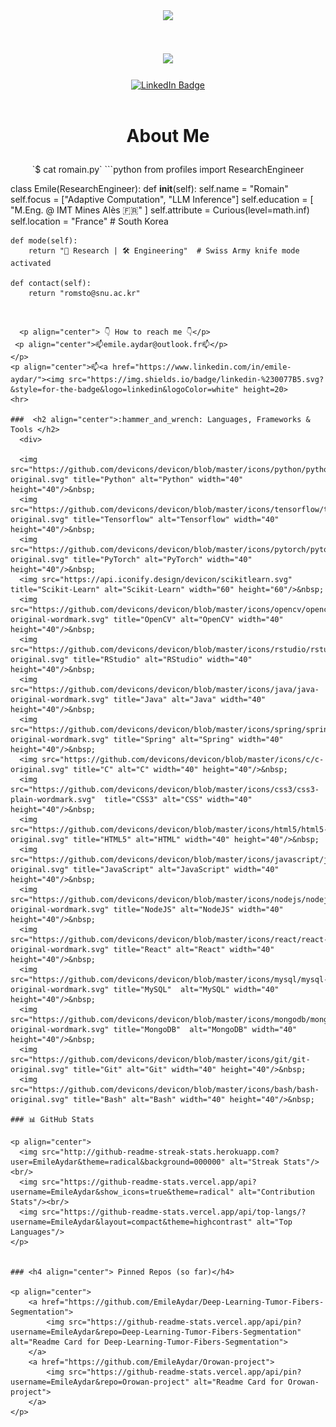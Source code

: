 
<div id="header" align="center">
  <img src="https://media.giphy.com/media/M9gbBd9nbDrOTu1Mqx/giphy.gif" width="100"/>
</div>

<h1 align="center">
  <a href="https://git.io/typing-svg">
    <img src="https://readme-typing-svg.herokuapp.com/?lines=This+is+Emile+Aydar;Nice+to+meet+you+%F0%9F%91%8B&center=true&size=30">
  </a>
</h1>

<div id="badges" align="center">
  <a href="https://www.linkedin.com/in/emile-aydar/">
    <img src="https://img.shields.io/badge/LinkedIn-blue?style=for-the-badge&logo=linkedin&logoColor=white" alt="LinkedIn Badge"/>
  </a>
</div>

<img src="https://komarev.com/ghpvc/?username=EmileAydar&style=flat-square&color=blue" alt=""/>

<h1>
  <p align="center">About Me </p>
</h1>
<p align="center">
`$ cat romain.py`
```python
from profiles import ResearchEngineer


class Emile(ResearchEngineer):
    def __init__(self):
        self.name = "Romain"
        self.focus = ["Adaptive Computation", "LLM Inference"]
        self.education = [
            "M.Eng. @ IMT Mines Alès 🇫🇷"
        ]
        self.attribute = Curious(level=math.inf)
        self.location = "France"  # South Korea
 
    def mode(self):
        return "🔬 Research | 🛠️ Engineering"  # Swiss Army knife mode activated

    def contact(self):
        return "romsto@snu.ac.kr"

```


  <p align="center"> 👇 How to reach me 👇</p>
 <p align="center">📫emile.aydar@outlook.fr📫</p>
</p>
<p align="center">📫<a href="https://www.linkedin.com/in/emile-aydar/"><img src="https://img.shields.io/badge/linkedin-%230077B5.svg?&style=for-the-badge&logo=linkedin&logoColor=white" height=20>
<hr> 

###  <h2 align="center">:hammer_and_wrench: Languages, Frameworks & Tools </h2>
  <div>
  
  <img src="https://github.com/devicons/devicon/blob/master/icons/python/python-original.svg" title="Python" alt="Python" width="40" height="40"/>&nbsp;
  <img src="https://github.com/devicons/devicon/blob/master/icons/tensorflow/tensorflow-original.svg" title="Tensorflow" alt="Tensorflow" width="40" height="40"/>&nbsp;
  <img src="https://github.com/devicons/devicon/blob/master/icons/pytorch/pytorch-original.svg" title="PyTorch" alt="PyTorch" width="40" height="40"/>&nbsp;
  <img src="https://api.iconify.design/devicon/scikitlearn.svg" title="Scikit-Learn" alt="Scikit-Learn" width="60" height="60"/>&nbsp;
  <img src="https://github.com/devicons/devicon/blob/master/icons/opencv/opencv-original-wordmark.svg" title="OpenCV" alt="OpenCV" width="40" height="40"/>&nbsp;
  <img src="https://github.com/devicons/devicon/blob/master/icons/rstudio/rstudio-original.svg" title="RStudio" alt="RStudio" width="40" height="40"/>&nbsp;
  <img src="https://github.com/devicons/devicon/blob/master/icons/java/java-original-wordmark.svg" title="Java" alt="Java" width="40" height="40"/>&nbsp;
  <img src="https://github.com/devicons/devicon/blob/master/icons/spring/spring-original-wordmark.svg" title="Spring" alt="Spring" width="40" height="40"/>&nbsp;
  <img src="https://github.com/devicons/devicon/blob/master/icons/c/c-original.svg" title="C" alt="C" width="40" height="40"/>&nbsp;
  <img src="https://github.com/devicons/devicon/blob/master/icons/css3/css3-plain-wordmark.svg"  title="CSS3" alt="CSS" width="40" height="40"/>&nbsp;
  <img src="https://github.com/devicons/devicon/blob/master/icons/html5/html5-original.svg" title="HTML5" alt="HTML" width="40" height="40"/>&nbsp;
  <img src="https://github.com/devicons/devicon/blob/master/icons/javascript/javascript-original.svg" title="JavaScript" alt="JavaScript" width="40" height="40"/>&nbsp;
  <img src="https://github.com/devicons/devicon/blob/master/icons/nodejs/nodejs-original-wordmark.svg" title="NodeJS" alt="NodeJS" width="40" height="40"/>&nbsp;
  <img src="https://github.com/devicons/devicon/blob/master/icons/react/react-original-wordmark.svg" title="React" alt="React" width="40" height="40"/>&nbsp;
  <img src="https://github.com/devicons/devicon/blob/master/icons/mysql/mysql-original-wordmark.svg" title="MySQL"  alt="MySQL" width="40" height="40"/>&nbsp;
  <img src="https://github.com/devicons/devicon/blob/master/icons/mongodb/mongodb-original-wordmark.svg" title="MongoDB"  alt="MongoDB" width="40" height="40"/>&nbsp;
  <img src="https://github.com/devicons/devicon/blob/master/icons/git/git-original.svg" title="Git" alt="Git" width="40" height="40"/>&nbsp;
  <img src="https://github.com/devicons/devicon/blob/master/icons/bash/bash-original.svg" title="Bash" alt="Bash" width="40" height="40"/>&nbsp;

### 📊 GitHub Stats

<p align="center">
  <img src="http://github-readme-streak-stats.herokuapp.com?user=EmileAydar&theme=radical&background=000000" alt="Streak Stats"/><br/>
  <img src="https://github-readme-stats.vercel.app/api?username=EmileAydar&show_icons=true&theme=radical" alt="Contribution Stats"/><br/>
  <img src="https://github-readme-stats.vercel.app/api/top-langs/?username=EmileAydar&layout=compact&theme=highcontrast" alt="Top Languages"/>
</p>


### <h4 align="center"> Pinned Repos (so far)</h4>

<p align="center">
    <a href="https://github.com/EmileAydar/Deep-Learning-Tumor-Fibers-Segmentation">
        <img src="https://github-readme-stats.vercel.app/api/pin?username=EmileAydar&repo=Deep-Learning-Tumor-Fibers-Segmentation" alt="Readme Card for Deep-Learning-Tumor-Fibers-Segmentation">
    </a>
    <a href="https://github.com/EmileAydar/Orowan-project">
        <img src="https://github-readme-stats.vercel.app/api/pin?username=EmileAydar&repo=Orowan-project" alt="Readme Card for Orowan-project">
    </a>
</p>



